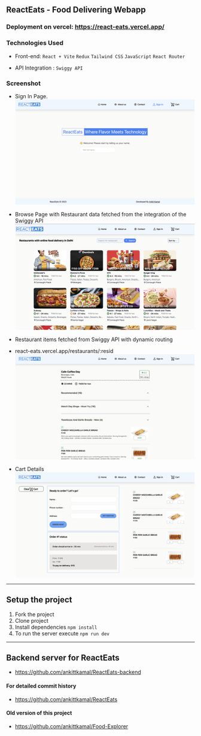 ## ReactEats - Food Delivering Webapp

### Deployment on vercel: https://react-eats.vercel.app/

### Technologies Used

- Front-end:
  `React + Vite`
  `Redux`
  `Tailwind CSS`
  `JavaScript`
  `React Router`

- API Integration : `Swiggy API`

### Screenshot

- Sign In Page.
  <img src="public/img/Signin.png">

- Browse Page with Restaurant data fetched from the integration of the Swiggy API
  <img src="public/img/RestaurantBrowse.png">

- Restaurant items fetched from Swiggy API with dynamic routing
- react-eats.vercel.app/restaurants/:resid
  <img src="public/img/RestaurantMenu.png">

- Cart Details
  <img src="public/img/Cart.png">

---

## Setup the project

1. Fork the project
2. Clone project
3. Install dependencies `npm install`
4. To run the server execute `npm run dev`

---

## Backend server for ReactEats

- https://github.com/ankittkamal/ReactEats-backend

#### For detailed commit history

- https://github.com/ankittkamal/ReactEats

#### Old version of this project

- https://github.com/ankittkamal/Food-Explorer
